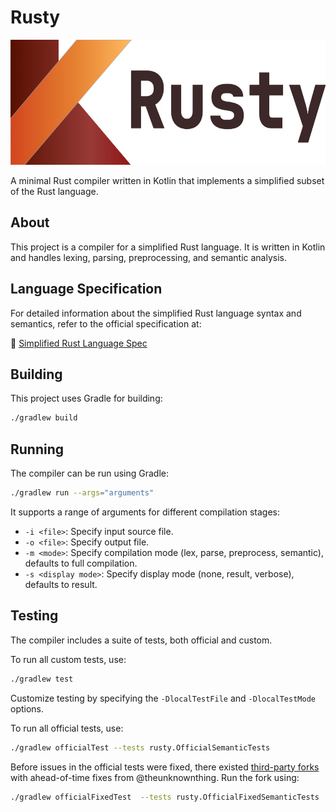 # Rusty

<div align="center">
  <picture>
    <source
        srcset="public/rusty-logo-dark.png"
        media="(prefers-color-scheme: dark)"
        height="200"
    />
    <img
        src="public/rusty-logo-light.png"
        alt="Rusty Logo"
        height="200"
    />
  </picture>
</div>

A minimal Rust compiler written in Kotlin that implements a simplified subset of the Rust language.

## About

This project is a compiler for a simplified Rust language. It is written in Kotlin and handles lexing, parsing, preprocessing, and semantic analysis.

## Language Specification

For detailed information about the simplified Rust language syntax and semantics, refer to the official specification at:

📖 [Simplified Rust Language Spec](https://scr.coffish.ee:3210/)

## Building

This project uses Gradle for building:

```bash
./gradlew build
```

## Running

The compiler can be run using Gradle:

```bash
./gradlew run --args="arguments"
```

It supports a range of arguments for different compilation stages:
- `-i <file>`: Specify input source file.
- `-o <file>`: Specify output file.
- `-m <mode>`: Specify compilation mode (lex, parse, preprocess, semantic), defaults to full compilation.
- `-s <display mode>`: Specify display mode (none, result, verbose), defaults to result.

## Testing

The compiler includes a suite of tests, both official and custom.

To run all custom tests, use:

```bash
./gradlew test
```

Customize testing by specifying the `-DlocalTestFile` and `-DlocalTestMode` options.

To run all official tests, use:

```bash
./gradlew officialTest --tests rusty.OfficialSemanticTests
```

Before issues in the official tests were fixed, there existed [third-party forks](https://github.com/TheUnknownThing/RCompiler-Testcases) with ahead-of-time fixes from @theunknownthing. Run the fork using:

```bash
./gradlew officialFixedTest  --tests rusty.OfficialFixedSemanticTests
```

